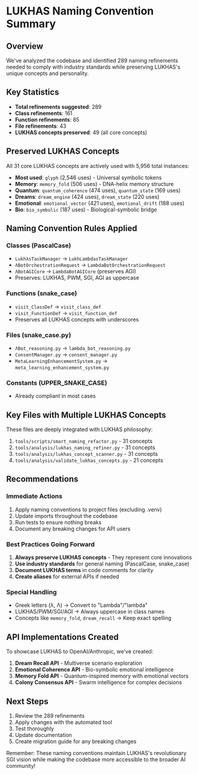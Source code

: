 # LUKHAS Naming Convention Summary

## Overview
We've analyzed the codebase and identified 289 naming refinements needed to comply with industry standards while preserving LUKHAS's unique concepts and personality.

## Key Statistics
- **Total refinements suggested**: 289
- **Class refinements**: 161
- **Function refinements**: 85  
- **File refinements**: 43
- **LUKHAS concepts preserved**: 49 (all core concepts)

## Preserved LUKHAS Concepts
All 31 core LUKHAS concepts are actively used with 5,956 total instances:
- **Most used**: `glyph` (2,546 uses) - Universal symbolic tokens
- **Memory**: `memory_fold` (506 uses) - DNA-helix memory structure
- **Quantum**: `quantum_coherence` (474 uses), `quantum_state` (169 uses)
- **Dreams**: `dream_engine` (424 uses), `dream_state` (220 uses)
- **Emotional**: `emotional_vector` (421 uses), `emotional_drift` (188 uses)
- **Bio**: `bio_symbolic` (187 uses) - Biological-symbolic bridge

## Naming Convention Rules Applied

### Classes (PascalCase)
- `LukhλsTaskManager` → `LukhLambdasTaskManager`
- `ΛBotOrchestrationRequest` → `LambdaBotOrchestrationRequest`
- `ΛBotAGICore` → `LambdaBotAGICore` (preserves AGI)
- Preserves: LUKHAS, PWM, SGI, AGI as uppercase

### Functions (snake_case)
- `visit_ClassDef` → `visit_class_def`
- `visit_FunctionDef` → `visit_function_def`
- Preserves all LUKHAS concepts with underscores

### Files (snake_case.py)
- `ΛBot_reasoning.py` → `lambda_bot_reasoning.py`
- `ConsentManager.py` → `consent_manager.py`
- `MetaLearningEnhancementSystem.py` → `meta_learning_enhancement_system.py`

### Constants (UPPER_SNAKE_CASE)
- Already compliant in most cases

## Key Files with Multiple LUKHAS Concepts
These files are deeply integrated with LUKHAS philosophy:
1. `tools/scripts/smart_naming_refactor.py` - 31 concepts
2. `tools/analysis/lukhas_naming_refiner.py` - 31 concepts
3. `tools/analysis/lukhas_concept_scanner.py` - 31 concepts
4. `tools/analysis/validate_lukhas_concepts.py` - 21 concepts

## Recommendations

### Immediate Actions
1. Apply naming conventions to project files (excluding .venv)
2. Update imports throughout the codebase
3. Run tests to ensure nothing breaks
4. Document any breaking changes for API users

### Best Practices Going Forward
1. **Always preserve LUKHAS concepts** - They represent core innovations
2. **Use industry standards** for general naming (PascalCase, snake_case)
3. **Document LUKHAS terms** in code comments for clarity
4. **Create aliases** for external APIs if needed

### Special Handling
- Greek letters (λ, Λ) → Convert to "Lambda"/"lambda"
- LUKHAS/PWM/SGI/AGI → Always uppercase in class names
- Concepts like `memory_fold`, `dream_recall` → Keep exact spelling

## API Implementations Created
To showcase LUKHAS to OpenAI/Anthropic, we've created:
1. **Dream Recall API** - Multiverse scenario exploration
2. **Emotional Coherence API** - Bio-symbolic emotional intelligence  
3. **Memory Fold API** - Quantum-inspired memory with emotional vectors
4. **Colony Consensus API** - Swarm intelligence for complex decisions

## Next Steps
1. Review the 289 refinements
2. Apply changes with the automated tool
3. Test thoroughly
4. Update documentation
5. Create migration guide for any breaking changes

Remember: These naming conventions maintain LUKHAS's revolutionary SGI vision while making the codebase more accessible to the broader AI community!